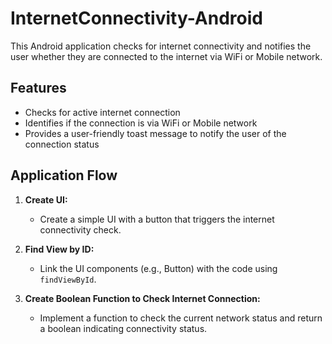 # InternetConnectivity-Android

This Android application checks for internet connectivity and notifies the user whether they are connected to the internet via WiFi or Mobile network.

## Features

- Checks for active internet connection
- Identifies if the connection is via WiFi or Mobile network
- Provides a user-friendly toast message to notify the user of the connection status

## Application Flow

1. **Create UI:**
   - Create a simple UI with a button that triggers the internet connectivity check.

2. **Find View by ID:**
   - Link the UI components (e.g., Button) with the code using `findViewById`.

3. **Create Boolean Function to Check Internet Connection:**
   - Implement a function to check the current network status and return a boolean indicating connectivity status.
